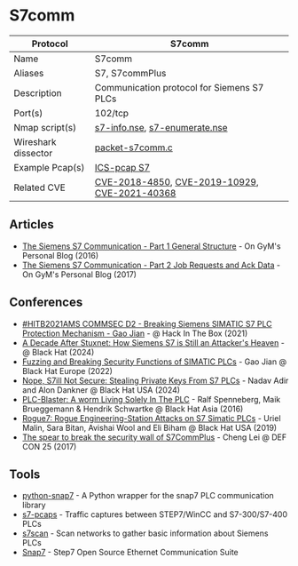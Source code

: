 # S7comm

| Protocol | S7comm |
|---|---|
| Name | S7comm |
| Aliases | S7, S7commPlus |
| Description | Communication protocol for Siemens S7 PLCs |
| Port(s) | 102/tcp |
| Nmap script(s) | [s7-info.nse](https://nmap.org/nsedoc/scripts/s7-info.html), [s7-enumerate.nse](https://github.com/digitalbond/Redpoint/blob/master/s7-enumerate.nse) |
| Wireshark dissector | [packet-s7comm.c](https://github.com/wireshark/wireshark/blob/master/epan/dissectors/packet-s7comm.c) |
| Example Pcap(s) | [ICS-pcap S7](https://github.com/automayt/ICS-pcap/tree/master/S7) |
| Related CVE | [CVE-2018-4850](https://nvd.nist.gov/vuln/detail/CVE-2018-4850), [CVE-2019-10929](https://nvd.nist.gov/vuln/detail/CVE-2019-10929), [CVE-2021-40368](https://nvd.nist.gov/vuln/detail/CVE-2021-40368) |

## Articles
- [The Siemens S7 Communication - Part 1 General Structure](http://gmiru.com/article/s7comm/) - On GyM's Personal Blog (2016)
- [The Siemens S7 Communication - Part 2 Job Requests and Ack Data](http://gmiru.com/article/s7comm-part2/) - On GyM's Personal Blog (2017)
## Conferences
- [#HITB2021AMS COMMSEC D2 - Breaking Siemens SIMATIC S7 PLC Protection Mechanism - Gao Jian](https://www.youtube.com/watch?v=ocOEiNp-8K0) - @  Hack In The Box (2021)
- [A Decade After Stuxnet: How Siemens S7 is Still an Attacker&#39;s Heaven](https://www.youtube.com/watch?v=4-VoLm2SXao) - @ Black Hat (2024)
- [Fuzzing and Breaking Security Functions of SIMATIC PLCs](https://www.youtube.com/watch?v=XeSSuWR5PaU) - Gao Jian @ Black Hat Europe (2022)
- [Nope, S7ill Not Secure: Stealing Private Keys From S7 PLCs](https://www.youtube.com/watch?v=9AO24tqksRw) - Nadav Adir and Alon Dankner @ Black Hat USA (2024)
- [PLC-Blaster: A worm Living Solely In The PLC](https://www.youtube.com/watch?v=NNAKaAKRUow) - Ralf Spenneberg, Maik Brueggemann & Hendrik Schwartke @ Black Hat Asia (2016)
- [Rogue7: Rogue Engineering-Station Attacks on S7 Simatic PLCs](https://www.youtube.com/watch?v=dHxsctLBUEI) - Uriel Malin, Sara Bitan, Avishai Wool and Eli Biham @ Black Hat USA (2019)
- [The spear to break the security wall of S7CommPlus](https://www.youtube.com/watch?v=93lyRgZYxKw) - Cheng Lei @ DEF CON 25 (2017)
## Tools
- [python-snap7](https://github.com/gijzelaerr/python-snap7) - A Python wrapper for the snap7 PLC communication library
- [s7-pcaps](https://github.com/gymgit/s7-pcaps) - Traffic captures between STEP7/WinCC and S7-300/S7-400 PLCs
- [s7scan](https://github.com/klsecservices/s7scan) - Scan networks to gather basic information about Siemens PLCs
- [Snap7](https://snap7.sourceforge.net/) - Step7 Open Source Ethernet Communication Suite
